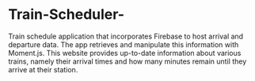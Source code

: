 # Train-Scheduler-
Train schedule application that incorporates Firebase to host arrival and departure data. The app retrieves and manipulate this information with Moment.js. This website provides up-to-date information about various trains, namely their arrival times and how many minutes remain until they arrive at their station.
